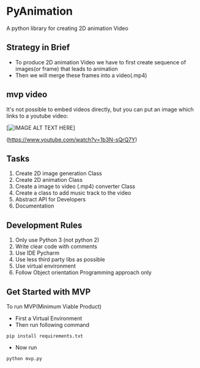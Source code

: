 # PyAnimation

A python library for creating 2D  animation Video

## Strategy in Brief

* To produce 2D animation Video we have to first create sequence of images(or frame) that leads to animation
* Then we will merge these frames into a video(.mp4)

## mvp video

It's not possible to embed videos directly, but you can put an image which links to a youtube video:

[![IMAGE ALT TEXT HERE](https://img.youtube.com/vi/1b3N-sQrQ7Y/0.jpg)]

(https://www.youtube.com/watch?v=1b3N-sQrQ7Y)


## Tasks

 1. Create 2D image generation Class
 2. Create 2D animation Class
 3. Create a image to video (.mp4) converter Class
 4. Create a class to add music track to the video
 5. Abstract API for Developers
 6. Documentation

## Development Rules
1. Only use Python 3 (not python 2)
2. Write clear code with comments
3. Use IDE Pycharm
4. Use less third party libs as possible
5. Use virtual environment
6. Follow Object orientation Programming approach only

## Get Started with MVP
To run MVP(Minimum Viable Product)
* First a Virtual Environment
* Then run following command
```
pip install requirements.txt
```
* Now run 
```
python mvp.py
```
